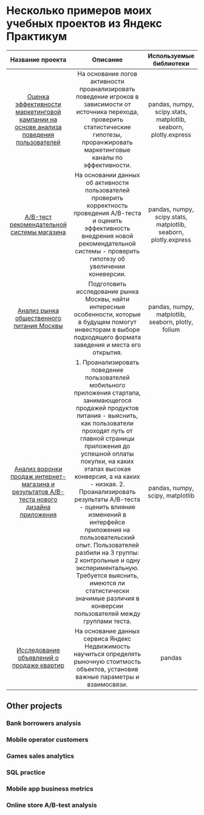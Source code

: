 # Несколько примеров моих учебных проектов из Яндекс Практикум

| Название проекта | Описание | Используемые библиотеки |
| :----------------------: | :---------------------------:| :-----------------------: |
| [Оценка эффективности маркетинговой кампании на основе анализа поведения пользователей](https://github.com/MezentsevIS/practucum_portfolio/tree/main/gamers_behaviour_marketing_costs) | На основание логов активности проанализировать поведение игроков в зависимости от источника перехода, проверить статистические гипотезы, проранжировать маркетинговые каналы по эффективности.  | pandas, numpy, scipy.stats, matplotlib, seaborn, plotly.express |
| [A/B-тест рекомендательной системы магазина](https://github.com/MezentsevIS/practucum_portfolio/tree/main/recomender_system_ab_test) | На основании данных об активности пользователей проверить корректность проведения А/В-теста и оценить эффективность внедрения новой рекомендательной системы - проверить гипотезу об увеличении коневерсии. | pandas, numpy, scipy.stats, matplotlib, seaborn, plotly.express |
| [Анализ рынка общественного питания Москвы](https://github.com/MezentsevIS/practucum_portfolio/tree/main/moscow_catering_market) | Подготовить исследование рынка Москвы, найти интересные особенности, которые в будущем помогут инвесторам в выборе подходящего формата заведения и места его открытия. | pandas, numpy, matplotlib, seaborn, plotly, folium |
| [Анализ воронки продаж интернет-магазина и результатов А/В-теста нового дизайна приложения](https://github.com/MezentsevIS/practucum_portfolio/tree/main/egrocery_funnel_ab_test) | 1. Проанализировать поведение пользователей мобильного приложения стартапа, занимающегося продажей продуктов питания - выяснить, как пользователи проходят путь от главной страницы приложения до успешной оплаты покупки, на каких этапах высокая конверсия, а на каких - низкая. 2. Проанализировать результаты А/В-теста - оценить влияние изменений в интерфейсе приложения на пользовательский опыт. Пользователей разбили на 3 группы: 2 контрольные и одну экспериментальную. Требуется выяснить, имеются ли статистически значимые различия в конверсии пользователей между группами теста. | pandas, numpy, scipy, matplotlib |
| [Исследование объявлений о продаже квартир](https://github.com/MezentsevIS/practucum_portfolio/tree/main/real_estate_ads) | На основание данных сервиса Яндекс Недвижимость научиться определять рыночную стоитмость объектов, установив важные параметры и взаимосвязи. | pandas |

## Other projects

### Bank borrowers analysis

### Mobile operator customers

### Games sales analytics

### SQL practice

### Mobile app business metrics

### Online store A/B-test analysis
